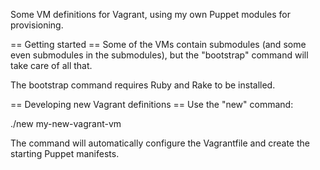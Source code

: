 Some VM definitions for Vagrant, using my own Puppet modules for provisioning.

== Getting started ==
Some of the VMs contain submodules (and some even submodules in the submodules), but the "bootstrap" command will take care of all that.

The bootstrap command requires Ruby and Rake to be installed.

== Developing new Vagrant definitions ==
Use the "new" command:

./new my-new-vagrant-vm

The command will automatically configure the Vagrantfile and create the starting Puppet manifests.
